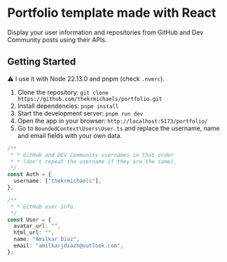 # Portfolio template made with React

Display your user information and repositories from GitHub and Dev Community posts using their APIs.

## Getting Started

⚠️ I use it with Node 22.13.0 and pnpm (check `.nvmrc`).

1. Clone the repository: `git clone https://github.com/thekrmichaels/portfolio.git`
2. Install dependencies: `pnpm install`
3. Start the development server: `pnpm run dev`
4. Open the app in your browser: `http://localhost:5173/portfolio/`
5. Go to `BoundedContext\Users\User.ts` and replace the username, name and email fields with your own data.

```ts
/**
 * * GitHub and DEV Community usernames in that order
 * * (don't repeat the username if they are the same).
 */
const Auth = {
  username: ["thekrmichaels"],
};

/**
 * * GitHub user info.
 */
const User = {
  avatar_url: "",
  html_url: "",
  name: "Amilkar Díaz",
  email: "amilkarjdiazh@outlook.com",
};
```
